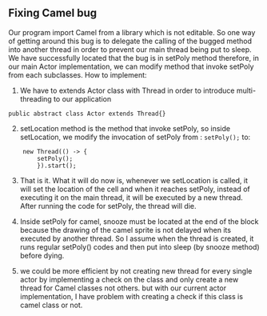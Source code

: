 ## Fixing Camel bug

Our program import Camel from a library which is not editable. So one way of getting around this bug is to delegate the calling of the bugged method into another thread in order to prevent our main thread being put to sleep. We have successfully located that the bug is in setPoly method therefore, in our main Actor implementation, we can modify method that invoke setPoly from each subclasses.
How to implement:

1. We have to extends Actor class with Thread in order to introduce multi-threading to our application

```
public abstract class Actor extends Thread{}
```

2. setLocation method is the method that invoke setPoly, so inside setLocation, we modify the invocation of setPoly from :
   `setPoly();`
   to:

```
    new Thread(() -> {
        setPoly();
        }).start();
```

3. That is it. What it will do now is, whenever we setLocation is called, it will set the location of the cell and when it reaches setPoly, instead of executing it on the main thread, it will be executed by a new thread. After running the code for setPoly, the thread will die.

4. Inside setPoly for camel, snooze must be located at the end of the block because the drawing of the camel sprite is not delayed when its executed by another thread. So I assume when the thread is created, it runs regular setPoly() codes and then put into sleep (by snooze method) before dying.

5. we could be more efficient by not creating new thread for every single actor by implementing a check on the class and only create a new thread for Camel classes not others. but with our current actor implementation, I have problem with creating a check if this class is camel class or not.
